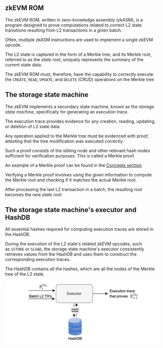 zkEVM ROM
-------------------------------------------------------------------------------------------------------------------------------

The zkEVM ROM, written in zero-knowledge assembly (zkASM), is a program designed to prove computations related to correct L2 state transitions resulting from L2 transactions in a given batch.

Often, multiple zkASM instructions are used to implement a single zkEVM opcode.

The L2 state is captured in the form of a Merkle tree, and its Merkle root, referred to as the *state root*, uniquely represents the summary of the current state data.

The zkEVM ROM must, therefore, have the capability to correctly execute the `CREATE`, `READ`, `UPDATE`, and `DELETE` (CRUD) operations on the Merkle tree



The storage state machine
---------------------------------------------------------------------------------------------------------------------------------------------------------------

The zkEVM implements a secondary state machine, known as the *storage state machine*, specifically for generating an *execution trace*.

The execution trace provides evidence for any creation, reading, updating, or deletion of L2 state data.

Any operation applied to the Merkle tree must be evidenced with proof, attesting that the tree modification was executed correctly.

Such a proof consists of the sibling node and other relevant hash nodes sufficient for verification purposes. This is called a Merkle proof.

An example of a Merkle proof can be found in the [Concepts section](https://docs.polygon.technology/zkEVM/concepts/sparse-merkle-trees/sparse-merkle-tree/).

Verifying a Merkle proof involves using the given information to compute the Merkle root and checking if it matches the actual Merkle root.

After processing the last L2 transaction in a batch, the resulting root becomes the *new state root*.


The storage state machine's executor and HashDB
----------------------------------------------------------------------------------------------------------------------------------------------------------------------------------------------------------

All essential hashes required for computing execution traces are stored in the HashDB.

During the execution of the L2 state's related zkEVM opcodes, such as `SSTORE` or `SLOAD`, the storage state machine's executor consistently retrieves values from the HashDB and uses them to construct the corresponding execution traces.

The HashDB contains all the hashes, which are all the nodes of the Merkle tree of the L2 state.

![alt text](image-15.png)